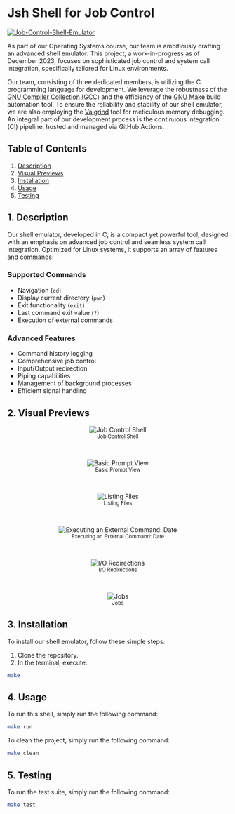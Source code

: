 # Jsh Shell for Job Control
[![Job-Control-Shell-Emulator](https://github.com/mathusanMe/Job-Control-Shell-Emulator/actions/workflows/main.yml/badge.svg)](https://github.com/mathusanMe/Job-Control-Shell-Emulator/actions/workflows/main.yml)

As part of our Operating Systems course, our team is ambitiously crafting an advanced shell emulator. This project, a work-in-progress as of December 2023, focuses on sophisticated job control and system call integration, specifically tailored for Linux environments.

Our team, consisting of three dedicated members, is utilizing the C programming language for development. We leverage the robustness of the [GNU Compiler Collection (GCC)](https://gcc.gnu.org/) and the efficiency of the [GNU Make](https://www.gnu.org/software/make/) build automation tool. To ensure the reliability and stability of our shell emulator, we are also employing the [Valgrind](https://valgrind.org/) tool for meticulous memory debugging. An integral part of our development process is the continuous integration (CI) pipeline, hosted and managed via GitHub Actions.

## Table of Contents
1. [Description](#description)
2. [Visual Previews](#visual-previews)
3. [Installation](#installation)
4. [Usage](#usage)
5. [Testing](#testing)

## 1. Description
Our shell emulator, developed in C, is a compact yet powerful tool, designed with an emphasis on advanced job control and seamless system call integration. Optimized for Linux systems, it supports an array of features and commands:

### Supported Commands
- Navigation (`cd`)
- Display current directory (`pwd`)
- Exit functionality (`exit`)
- Last command exit value (`?`)
- Execution of external commands

### Advanced Features
- Command history logging
- Comprehensive job control
- Input/Output redirection
- Piping capabilities
- Management of background processes
- Efficient signal handling

## 2. Visual Previews

<p align="center">
  <img src="images/jobs.jpeg" alt="Job Control Shell">
  <br>
  <sub>Job Control Shell</sub>
</p>

<br>

<p align="center">
  <img src="images/basic-prompt-view.jpeg" alt="Basic Prompt View">
  <br>
  <sub>Basic Prompt View</sub>
</p>

<br>

<p align="center">
  <img src="images/listing-files.jpeg" alt="Listing Files">
  <br>
  <sub>Listing Files</sub>
</p>

<br>

<p align="center">
  <img src="images/date.jpeg" alt="Executing an External Command: Date">
  <br>
  <sub>Executing an External Command: Date</sub>
</p>

<br>

<p align="center">
  <img src="images/redirections.jpeg" alt="I/O Redirections">
  <br>
  <sub>I/O Redirections</sub>
</p>

<br>

<p align="center">
  <img src="images/jobs.jpeg" alt="Jobs">
  <br>
  <sub>Jobs</sub>
</p>

## 3. Installation
To install our shell emulator, follow these simple steps:
1. Clone the repository.
2. In the terminal, execute:
```bash
make
```

## 4. Usage
To run this shell, simply run the following command:
```bash
make run
```

To clean the project, simply run the following command:
```bash
make clean
```

## 5. Testing
To run the test suite, simply run the following command:
```bash
make test
```
